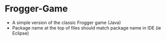 # Frogger-Game
* A simple version of the classic Frogger game (Java)
* Package name at the top of files should match package name in IDE (ie Eclipse)
